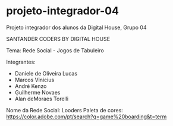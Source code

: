 # projeto-integrador-04
Projeto integrador dos alunos da Digital House, Grupo 04

SANTANDER CODERS BY DIGITAL HOUSE

Tema: Rede Social - Jogos de Tabuleiro

Integrantes:
- Daniele de Oliveira Lucas
- Marcos Vinicius
- André Kenzo
- Guilherme Novaes
- Álan deMoraes Torelli 


Nome da Rede Social: Looders
Paleta de cores: https://color.adobe.com/pt/search?q=game%20boarding&t=term

